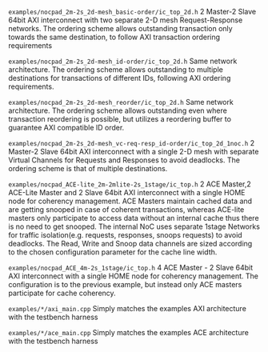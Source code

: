 `examples/nocpad_2m-2s_2d-mesh_basic-order/ic_top_2d.h` 
2 Master-2 Slave 64bit AXI interconnect with two separate 2-D mesh Request-Response networks. 
The ordering scheme allows outstanding transaction only towards the same destination, 
to follow AXI transaction ordering requirements

`examples/nocpad_2m-2s_2d-mesh_id-order/ic_top_2d.h` 
Same network architecture. The ordering scheme allows outstanding to multiple destinations for transactions of 
different IDs, following AXI ordering requirements.

`examples/nocpad_2m-2s_2d-mesh_reorder/ic_top_2d.h` Same network architecture. 
The ordering scheme allows outstanding even where transaction reordering is possible, 
but utilizes a reordering buffer to guarantee AXI compatible ID order.

`examples/nocpad_2m-2s_2d-mesh_vc-req-resp_id-order/ic_top_2d_1noc.h` 
2 Master-2 Slave 64bit AXI interconnect with a single 2-D mesh with separate Virtual Channels for 
Requests and Responses to avoid deadlocks. The ordering scheme is that of multiple destinations.

`examples/nocpad_ACE-lite_2m-2mlite-2s_1stage/ic_top.h` 
2 ACE Master,2 ACE-Lite Master and 2 Slave 64bit AXI interconnect with a single HOME node for coherency management. ACE Masters maintain cached data and are getting snooped in case of coherent transactions, whereas ACE-lite masters only participate to access data without an internal cache thus there is no need to get snooped. The internal NoC uses separate 1stage Networks for traffic isolation(e.g. requests, responses, snoops requests) to avoid deadlocks. The Read, Write and Snoop data channels are sized according to the chosen configuration parameter for the cache line width.

`examples/nocpad_ACE_4m-2s_1stage/ic_top.h` 
4 ACE Master - 2 Slave 64bit AXI interconnect with a single HOME node for coherency management. The configuration is to the previous example, but instead only ACE masters participate for cache coherency.

`examples/*/axi_main.cpp` 
Simply matches the examples AXI architecture with the testbench harness

`examples/*/ace_main.cpp` 
Simply matches the examples ACE architecture with the testbench harness
